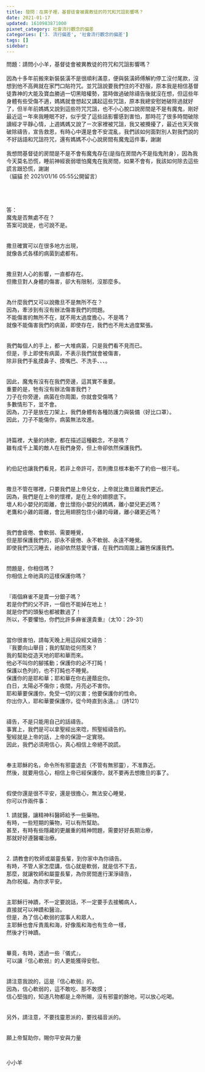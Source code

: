 ```yaml
---
title: 發問：在房子裡，基督徒會被異教徒的符咒和咒詛影響嗎？
date: 2021-01-17
updated: 1610983871000
pixnet_category: 社會流行觀念的偏差
categories: ['3. 流行偏差', '社會流行觀念的偏差']
tags: []
sidebar: 
---
```


<div>問題：請問小小羊，基督徒會被異教徒的符咒和咒詛影響嗎？</div>
<div> </div>
<div>因為十多年前搬來新裝裝潢不是很順利滿意，便與裝潢師傅解約停工沒付尾款，沒想到他不高興就在家門口貼符咒。並咒詛說要我們住的不舒服，原本我是相信基督徒靠神的大能及寶血勝過一切黑暗權勢，當時做過破除禱告後就沒在想，但這些年身體有些受傷不適，媽媽就會想起又講起這些咒詛，原本我總安慰她破除過就好了，但半年前媽媽又說到這些符咒咒詛，也不小心脫口說房間是不是有魔鬼，剛好最近這ㄧ年來我睡眠不好，似乎受了這些話影響感到害怕，那時花了很多時間破除讀經才平靜心情，上週媽媽又說了ㄧ次家裡被咒詛，我又被攪擾了，最近也天天做破除禱告，宣告救恩，有時心中還是會不安混亂，我們該如何面對別人對我們說的不好話語和咒詛符咒，還有媽媽不小心說房間有魔鬼這件事，謝謝</div>
<div> </div>
<div>我想問基督徒的房間是不是不會有魔鬼存在(是指在房間內不是指鬼附身），因為我今天莫名恐慌，睡前神經衰弱壞怕魔鬼在我房間，如果不會有，我該如何除去這些謊言跟恐慌，謝謝</div>
<div>（貓貓 於 2021/01/16 05:55公開留言）</div>
<div> </div>
<div> </div>
<div> </div>
<div> </div>
<div>答：</div>
<div>魔鬼是否無處不在？</div>
<div>答案可說是，也可說不是。</div>
<div> </div>
<div> </div>
<div>撒旦確實可以在很多地方出現，</div>
<div>就像各式各樣的病菌到處都有。</div>
<div> </div>
<div> </div>
<div>撒旦對人心的影響，一直都存在。</div>
<div>但撒旦對人身體的傷害，卻大有限制，沒那麼多。</div>
<div> </div>
<div> </div>
<div>為什麼我們又可以說撒旦不是無所不在？</div>
<div>因為，牽涉到有沒有辦法傷害我們的問題。</div>
<div>不能傷害的無所不在，就不用太過度擔心，不是嗎？</div>
<div>就像不能傷害我們的病菌，即使存在，我們也不用太過度緊張。</div>
<div> </div>
<div> </div>
<div>我們每個人的手上，都一大堆病菌，只是我們看不見而已。</div>
<div>但是，手上即使有病菌，不表示我們就會被傷害，</div>
<div>除非我們手亂摸鼻子、摸嘴巴、不洗手、、、。</div>
<div> </div>
<div> </div>
<div>因此，魔鬼有沒有在我們旁邊，這其實不重要。</div>
<div>重要的是，牠有沒有辦法傷害我們？</div>
<div>刀子在你旁邊，病菌在你周圍，你就會受傷嗎？</div>
<div>多數情形下，並不會。</div>
<div>因為，刀子是放在刀架上，我們身體有各種防護力與裝備（好比口罩）。</div>
<div>因此，刀子不能傷你，病菌無法攻進。</div>
<div> </div>
<div> </div>
<div>詩篇裡，大量的詩歌，都在描述這種觀念，不是嗎？</div>
<div>雖有成千上萬的敵人在我們身旁，但上帝卻依然保護我們。</div>
<div> </div>
<div> </div>
<div>約伯記也讓我們看見，若非上帝許可，否則撒旦根本動不了約伯一根汗毛。</div>
<div> </div>
<div> </div>
<div>撒旦不管在哪裡，只要我們是上帝兒女，上帝就比撒旦離我們更近。</div>
<div>因為，我們是在上帝的懷裡，是在上帝的翅膀底下。</div>
<div>壞人和小嬰兒的距離，會比懷抱小嬰兒的媽媽，離小嬰兒更近嗎？</div>
<div>老鷹和小雞的距離，會比用翅膀包住小雞的母雞，離小雞更近嗎？</div>
<div> </div>
<div> </div>
<div>我們會疲倦、會軟弱、需要睡覺，</div>
<div>但是那保護我們的，卻永不疲倦、永不軟弱、永遠不睡覺。</div>
<div>即使我們沉沉睡去，祂卻依然慈愛守護，在我們四周圍上籬笆保護我們。</div>
<div> </div>
<div> </div>
<div>問題是，你相信嗎？</div>
<div>你相信上帝祂真的這樣保護你嗎？</div>
<div> </div>
<div> </div>
<div>『兩個麻雀不是賣一分銀子嗎？</div>
<div>若是你們的父不許，一個也不能掉在地上！</div>
<div>就是你們的頭髮也都被數過了！</div>
<div>所以，不要懼怕，你們比許多麻雀還貴重』（太10：29-31）</div>
<div> </div>
<div> </div>
<div>當你很害怕，請每天晚上用這段經文禱告：</div>
<div>『我要向山舉目；我的幫助從何而來？</div>
<div>我的幫助從造天地的耶和華而來。</div>
<div>他必不叫你的腳搖動；保護你的必不打盹！</div>
<div>保護以色列的，也不打盹也不睡覺。</div>
<div>保護你的是耶和華；耶和華在你右邊蔭庇你。</div>
<div>白日，太陽必不傷你；夜間，月亮必不害你。</div>
<div>耶和華要保護你，免受一切的災害；他要保護你的性命。</div>
<div>你出你入，耶和華要保護你，從今時直到永遠。』（詩121）</div>
<div> </div>
<div> </div>
<div>禱告，不是只能用自己的話禱告。</div>
<div>事實上，我們是可以拿聖經出來唸，照聖經禱告的。</div>
<div>聖經就是上帝的話，上帝的保證一定實現。</div>
<div>因此，我們必須用信心，真心相信上帝絕不說謊。</div>
<div> </div>
<div> </div>
<div>奉主耶穌的名，命令所有邪靈退去（不管有無邪靈），不准靠近。</div>
<div>然後，就要用信心，相信上帝已經保護你，就不要再去想撒旦的事了。</div>
<div> </div>
<div> </div>
<div>假使你還是很不平安，還是很擔心，無法安心睡覺，</div>
<div>你可以作兩件事：</div>
<div> </div>
<div>1.<span style="white-space:pre"> </span>請就醫，讓精神科醫師給予一些藥物。</div>
<div>有時，一些短期的藥物，可以有所幫助。</div>
<div>甚至，有時有些隱藏的更嚴重的精神問題，需要好好長期治療，</div>
<div>那就好好遵醫囑治療。</div>
<div> </div>
<div> </div>
<div>2.<span style="white-space:pre"> </span>請教會的牧師或屬靈長輩，到你家中為你禱告。</div>
<div>有時，不管人家怎麼講，信心就是軟弱，就是信不下去，</div>
<div>那麼，就讓牧師和屬靈長輩，為你房間進行潔淨禱告，</div>
<div>為你祝福，為你求平安。</div>
<div> </div>
<div> </div>
<div>主耶穌行神蹟，不一定要說話，不一定要手去接觸病人，</div>
<div>直接就可以神蹟和醫治。</div>
<div>但是，為了信心軟弱的當事人和眾人，</div>
<div>主耶穌也會斥責風和海，好像風和海也有生命一樣，</div>
<div>然後才行神蹟。</div>
<div> </div>
<div> </div>
<div>畢竟，有時，透過一些『儀式』，</div>
<div>可以讓『信心軟弱』的人更能獲得安慰。</div>
<div> </div>
<div> </div>
<div>請注意我說的，這是『信心軟弱』的。</div>
<div>因為，信心軟弱的，這不敢吃、那不敢摸；</div>
<div>信心堅強的，知道凡物都是上帝所賜，沒有邪靈的餘地，可以放心吃喝。</div>
<div> </div>
<div> </div>
<div>另外，請注意，不要找靈恩派的，要找福音派的。</div>
<div> </div>
<div> </div>
<div>願上帝幫助你，賜你平安與力量</div>
<p> </p>
<p>小小羊</p>
<p> </p>
